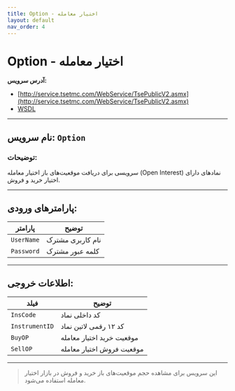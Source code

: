 ```yaml
---
title: Option - اختیار معامله
layout: default
nav_order: 4
---
```


# Option - اختیار معامله

**آدرس سرویس:**

- [http://service.tsetmc.com/WebService/TsePublicV2.asmx](http://service.tsetmc.com/WebService/TsePublicV2.asmx)  
- [WSDL](http://service.tsetmc.com/WebService/TsePublicV2.asmx?WSDL)

---

## نام سرویس: `Option`

### توضیحات:
سرویسی برای دریافت موقعیت‌های باز اختیار معامله (Open Interest) نمادهای دارای اختیار خرید و فروش.

---

## پارامترهای ورودی:

| پارامتر     | توضیح               |
|-------------|----------------------|
| `UserName`  | نام کاربری مشترک     |
| `Password`  | کلمه عبور مشترک      |

---

## اطلاعات خروجی:

| فیلد            | توضیح                          |
|------------------|-----------------------------------|
| `InsCode`         | کد داخلی نماد                    |
| `InstrumentID`    | کد ۱۲ رقمی لاتین نماد            |
| `BuyOP`           | موقعیت خرید اختیار معامله        |
| `SellOP`          | موقعیت فروش اختیار معامله        |

---

> این سرویس برای مشاهده حجم موقعیت‌های باز خرید و فروش در بازار اختیار معامله استفاده می‌شود.